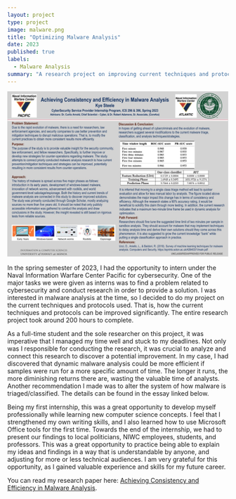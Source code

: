```yaml
---
layout: project
type: project
image: malware.png
title: "Optimizing Malware Analysis"
date: 2023
published: true
labels:
  - Malware Analysis
summary: "A research project on improving current techniques and protocols for malware analysis to achieve better consistency and efficiency."
---
```


<div class="text-center p-4">
  <img width="1000px" src="https://github.com/kyesteele/kyesteele.github.io/blob/main/malwareposter.jpg?raw=true" >
</div>

  In the spring semester of 2023, I had the opportunity to intern under the Naval Information Warfare Center Pacific for cybersecurity. One of the major tasks we were given as interns was to find a problem related to cybersecurity and conduct research in order to provide a solution. I was interested in malware analysis at the time, so I decided to do my project on the current techniques and protocols used. That is, how the current techniques and protocols can be improved significantly. The entire research project took around 200 hours to complete.
	
 As a full-time student and the sole researcher on this project, it was imperative that I managed my time well and stuck to my deadlines. Not only was I responsible for conducting the research, it was crucial to analyze and connect this research to discover a potential improvement. In my case, I had discovered that dynamic malware analysis could be more efficient if samples were run for a more specific amount of time. The longer it runs, the more diminishing returns there are, wasting the valuable time of analysts. Another recommendation I made was to alter the system of how malware is triaged/classified. The details can be found in the essay linked below.
	
 Being my first internship, this was a great opportunity to develop myself professionally while learning new computer science concepts. I feel that I strengthened my own writing skills, and I also learned how to use Microsoft Office tools for the first time. Towards the end of the internship, we had to present our findings to local politicians, NIWC employees, students, and professors. This was a great opportunity to practice being able to explain my ideas and findings in a way that is understandable by anyone, and adjusting for more or less technical audiences. I am very grateful for this opportunity, as I gained valuable experience and skills for my future career.

You can read my research paper here: [Achieving Consistency and Efficiency in Malware Analysis](https://github.com/kyesteele/kyesteele.github.io/blob/05f54d2b4eec3f30fb4116f0ee309c6ff8cf5390/Research_Project_Kye_Steele_FINAL%202.docx).
